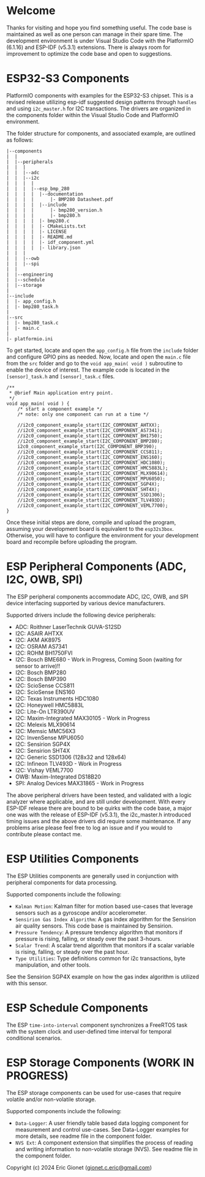 # Welcome
Thanks for visiting and hope you find something useful.  The code base is maintained as well as one person can manage in their spare time. The development environment is under Visual Studio Code with the PlatformIO (6.1.16) and ESP-IDF (v5.3.1) extensions.  There is always room for improvement to optimize the code base and open to suggestions.

# ESP32-S3 Components
PlatformIO components with examples for the ESP32-S3 chipset.  This is a revised release utilizing esp-idf suggested design patterns through `handles` and using `i2c_master.h` for I2C transactions.  The drivers are organized in the components folder within the Visual Studio Code and PlatformIO environment.

The folder structure for components, and associated example, are outlined as follows:
```
|--components
|  |
|  |--peripherals
|  |  |
|  |  |--adc
|  |  |--i2c
|  |  |  |
|  |  |  |--esp_bmp_280
|  |  |  |  |--documentation
|  |  |  |      |- BMP280 Datasheet.pdf
|  |  |  |  |--include
|  |  |  |      |- bmp280_version.h
|  |  |  |      |- bmp280.h
|  |  |  |  |- bmp280.c
|  |  |  |  |- CMakeLists.txt
|  |  |  |  |- LICENSE
|  |  |  |  |- README.md
|  |  |  |  |- idf_component.yml
|  |  |  |  |- library.json
|  |  |
|  |  |--owb
|  |  |--spi
|  |
|  |--engineering
|  |--schedule
|  |--storage
|
|--include
|  |- app_config.h
|  |- bmp280_task.h
|
|--src
|  |- bmp280_task.c
|  |- main.c
|
|- platformio.ini
```
To get started, locate and open the `app_config.h` file from the `include` folder and configure GPIO pins as needed.  Now, locate and open the `main.c` file from the `src` folder and go to the `void app_main( void )` subroutine to enable the device of interest.  The example code is located in the `[sensor]_task.h` and `[sensor]_task.c` files.
```
/**
 * @brief Main application entry point.
 */
void app_main( void ) {
    /* start a component example */
    /* note: only one component can run at a time */
    
    //i2c0_component_example_start(I2C_COMPONENT_AHTXX);
    //i2c0_component_example_start(I2C_COMPONENT_AS7341);
    //i2c0_component_example_start(I2C_COMPONENT_BH1750);
    //i2c0_component_example_start(I2C_COMPONENT_BMP280);
    i2c0_component_example_start(I2C_COMPONENT_BMP390);
    //i2c0_component_example_start(I2C_COMPONENT_CCS811);
    //i2c0_component_example_start(I2C_COMPONENT_ENS160);
    //i2c0_component_example_start(I2C_COMPONENT_HDC1080);
    //i2c0_component_example_start(I2C_COMPONENT_HMC5883L);
    //i2c0_component_example_start(I2C_COMPONENT_MLX90614);
    //i2c0_component_example_start(I2C_COMPONENT_MPU6050);
    //i2c0_component_example_start(I2C_COMPONENT_SGP4X);
    //i2c0_component_example_start(I2C_COMPONENT_SHT4X);
    //i2c0_component_example_start(I2C_COMPONENT_SSD1306);
    //i2c0_component_example_start(I2C_COMPONENT_TLV493D);
    //i2c0_component_example_start(I2C_COMPONENT_VEML7700);
}
```
Once these initial steps are done, compile and upload the program, assuming your development board is equivalent to the `esp32s3box`.  Otherwise, you will have to configure the environment for your development board and recompile before uploading the program.

# ESP Peripheral Components (ADC, I2C, OWB, SPI)
The ESP peripheral components accommodate ADC, I2C, OWB, and SPI device interfacing supported by various device manufacturers.

Supported drivers include the following device peripherals:
 
 - ADC: Roithner LaserTechnik GUVA-S12SD
 - I2C: ASAIR AHTXX
 - I2C: AKM AK8975
 - I2C: OSRAM AS7341
 - I2C: ROHM BH1750FVI
 - I2C: Bosch BME680 - Work in Progress, Coming Soon (waiting for sensor to arrive)!! 
 - I2C: Bosch BMP280
 - I2C: Bosch BMP390
 - I2C: ScioSense CCS811
 - I2C: ScioSense ENS160
 - I2C: Texas Instruments HDC1080
 - I2C: Honeywell HMC5883L
 - I2C: Lite-On LTR390UV
 - I2C: Maxim-Integrated MAX30105 - Work in Progress
 - I2C: Melexis MLX90614
 - I2C: Memsic MMC56X3
 - I2C: InvenSense MPU6050
 - I2C: Sensirion SGP4X
 - I2C: Sensirion SHT4X
 - I2C: Generic SSD1306 (128x32 and 128x64)
 - I2C: Infineon TLV493D - Work in Progress
 - I2C: Vishay VEML7700
 - OWB: Maxim-Integrated DS18B20
 - SPI: Analog Devices MAX31865 - Work in Progress
 
The above peripheral drivers have been tested, and validated with a logic analyzer where applicable, and are still under development. With every ESP-IDF release there are bound to be quirks with the code base, a major one was with the release of ESP-IDF (v5.3.1), the i2c_master.h introduced timing issues and the above drivers did require some maintenance.  If any problems arise please feel free to log an issue and if you would to contribute please contact me.

# ESP Utilities Components
The ESP Utilities components are generally used in conjunction with peripheral components for data processing.

Supported components include the following:

- `Kalman Motion`: Kalman filter for motion based use-cases that leverage sensors such as a gyroscope and/or accelerometer.
- `Sensirion Gas Index Algorithm`: A gas index algorithm for the Sensirion air quality sensors.  This code base is maintained by Sensirion.
- `Pressure Tendency`: A pressure tendency algorithm that monitors if pressure is rising, falling, or steady over the past 3-hours.
- `Scalar Trend`: A scalar trend algorithm that monitors if a scalar variable is rising, falling, or steady over the past hour.
- `Type Utilities`: Type definitions common for i2c transactions, byte manipulation, and other tools.

See the Sensirion SGP4X example on how the gas index algorithm is utilized with this sensor.

# ESP Schedule Components
The ESP `time-into-interval` component synchronizes a FreeRTOS task with the system clock and user-defined time interval for temporal conditional scenarios.

# ESP Storage Components (WORK IN PROGRESS)
The ESP storage components can be used for use-cases that require volatile and/or non-volatile storage.

Supported components include the following:

- `Data-Logger`: A user friendly table based data logging component for measurement and control use-cases.  See Data-Logger examples for more details, see readme file in the component folder.
- `NVS Ext`: A component extension that simplifies the process of reading and writing information to non-volatile storage (NVS).  See readme file in the component folder.


Copyright (c) 2024 Eric Gionet (gionet.c.eric@gmail.com)